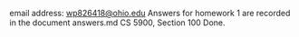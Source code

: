 email address: wp826418@ohio.edu
Answers for homework 1 are recorded in the document answers.md
CS 5900, Section 100
Done.